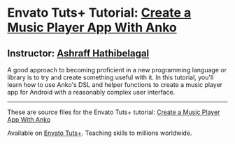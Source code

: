 # Envato Tuts+ Tutorial: [Create a Music Player App With Anko][published url]
## Instructor: [Ashraff Hathibelagal][instructor url]

A good approach to becoming proficient in a new programming language or library is to try and create something useful with it. In this tutorial, you'll learn how to use Anko's DSL and helper functions to create a music player app for Android with a reasonably complex user interface.

------
These are source files for the Envato Tuts+ tutorial: [Create a Music Player App With Anko][published url]

Available on [Envato Tuts+](https://tutsplus.com). Teaching skills to millions worldwide.

[published url]: http://code.tutsplus.com/tutorials/create-a-music-player-app-with-kotlin-and-anko--cms-30200
[instructor url]: https://tutsplus.com/authors/ashraff-hathibelagal
